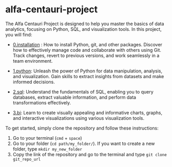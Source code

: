 # alfa-centauri-project

The Alfa Centauri Project is designed to help you master the basics of data analytics, focusing on  Python, SQL, and visualization tools.
In this project, you will find:

- [0.installation]() : How to install Python, git, and other packages. Discover how to effectively manage code and collaborate with others using Git. Track changes, revert to previous versions, and work seamlessly in a team environment.

- [1.python](): Unleash the power of Python for data manipulation, analysis, and visualization. Gain skills to extract insights from datasets and make informed decisions.

- [2.sql](): Understand the fundamentals of SQL, enabling you to query databases, extract valuable information, and perform data transformations effectively.

- [3.bi](): Learn to create visually appealing and informative charts, graphs, and interactive visualizations using various visualization tools.

To get started, simply clone the repository and follow these instructions:

1. Go to your terminal (`cmd` + `space`) 
2. Go to your folder (`cd path/my_folder/`). If you want to create a new folder, type `mkdir my_new_folder`
3. Copy the link of the repository and go to the terminal and type `git clone git_repo_url`

